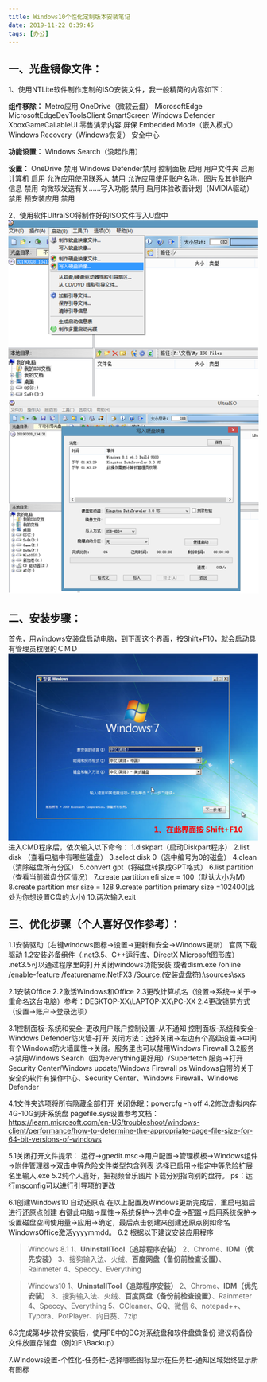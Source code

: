 ```yaml
---
title: Windows10个性化定制版本安装笔记
date: 2019-11-22 0:39:45
tags: [办公]
---
```


## 一、光盘镜像文件：
1、使用NTLite软件制作定制的ISO安装文件，我一般精简的内容如下：

**组件移除：**
Metro应用
OneDrive（微软云盘）
MicrosoftEdge
MicrosoftEdgeDevToolsClient
SmartScreen
Windows Defender
XboxGameCallableUI
零售演示内容
屏保
Embedded Mode（嵌入模式）
Windows Recovery（Windows恢复）
安全中心
<!--more-->
**功能设置：**
Windows Search（没起作用）

**设置：**
OneDrive  禁用
Windows Defender禁用
控制面板  启用
用户文件夹 启用
计算机   启用
允许应用使用联系人 禁用
允许应用使用账户名称，图片及其他账户信息  禁用
向微软发送有关……写入功能 禁用
启用体验改善计划（NVIDIA驱动） 禁用
预安装应用 禁用

2、使用软件UltraISO将制作好的ISO文件写入U盘中
![图片](/assets/img/article_2/QQ截图20191119102732.png)
![图片](/assets/img/article_2/QQ截图20191119102802.png)

## 二、安装步骤：
首先，用windows安装盘启动电脑，到下面这个界面，按Shift+F10，就会启动具有管理员权限的ＣＭＤ
![图片](/assets/img/article_2/QQ截图20191119102818.png)
进入CMD程序后，依次输入以下命令：
1.diskpart（启动Diskpart程序）
2.list disk （查看电脑中有哪些磁盘）
3.select disk 0（选中编号为0的磁盘）
4.clean（清除磁盘所有分区）
5.convert gpt（将磁盘转换成GPT格式）
6.list partition（查看当前磁盘分区情况）
7.create partition efi size = 100（默认大小为M）
8.create partition msr size = 128
9.create partition primary size =102400(此处为你想设置C盘的大小)
10.两次输入exit

## 三、优化步骤（个人喜好仅作参考）：
1.1安装驱动（右键windows图标→设置→更新和安全→Windows更新）
官网下载驱动
1.2安装必备组件（.net3.5、C++运行库、DirectX Microsoft图形库）
.net3.5可以通过程序里的打开关闭windows功能安装
或者dism.exe /online /enable-feature /featurename:NetFX3 /Source:(安装盘盘符):\sources\sxs

2.1安装Office
2.2激活Windows和Office
2.3更改计算机名（设置→系统→关于→重命名这台电脑）参考：DESKTOP-XX\LAPTOP-XX\PC-XX
2.4更改锁屏方式（设置→账户→登录选项）

3.1控制面板-系统和安全-更改用户账户控制设置-从不通知
  控制面板-系统和安全-Windows Defender防火墙-打开
  关闭方法：选择关闭→左边有个高级设置→中间有个Windows防火墙属性→关闭。服务里也可以禁用Windows Firewall
3.2服务→禁用Windows Search（因为everything更好用）/Superfetch
  服务→打开Security Center/Windows update/Windows Firewall
  ps:Windows自带的关于安全的软件有操作中心、Security Center、Windows Firewall、Windows Defender

4.1文件夹选项将所有隐藏全部打开
  关闭休眠：powercfg -h off
4.2修改虚拟内存4G-10G到非系统盘
pagefile.sys设置参考文档：https://learn.microsoft.com/en-US/troubleshoot/windows-client/performance/how-to-determine-the-appropriate-page-file-size-for-64-bit-versions-of-windows

5.1关闭打开文件提示：
  运行→gpedit.msc→用户配置→管理模板→Windows组件→附件管理器→双击中等危险文件类型包含列表
  选择已启用→指定中等危险扩展名里输入.exe
5.2纯个人喜好，把视频音乐图片下载分别指向别的盘符。
ps：运行msconfig可以进行引导项的更改

6.1创建Windows10 自动还原点
在以上配置及Windows更新完成后，重启电脑后进行还原点创建
右键此电脑→属性→系统保护→选中C盘→配置→启用系统保护→设置磁盘空间使用量→应用→确定，最后点击创建来创建还原点例如命名WindowsOffice激活yyyymmdd。
6.2 根据以下建议安装应用程序
> Windows 8.1
1、**UninstallTool（追踪程序安装）**
2、Chrome、**IDM（优先安装）**
3、搜狗输入法、火绒、**百度网盘（备份前检查设置）**、Rainmeter
4、Speccy、Everything

> Windows10
1、**UninstallTool（追踪程序安装）**
2、Chrome、**IDM（优先安装）**
3、搜狗输入法、火绒、**百度网盘（备份前检查设置）**、Rainmeter
4、Speccy、Everything
5、CCleaner、QQ、微信
6、notepad++、Typora、PotPlayer、向日葵、7zip

6.3完成第4步软件安装后，使用PE中的DG对系统盘和软件盘做备份
建议将备份文件放置存储盘（例如F:\Backup）

7.Windows设置-个性化-任务栏-选择哪些图标显示在任务栏-通知区域始终显示所有图标